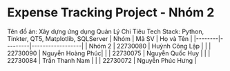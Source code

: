 # Expense Tracking Project - Nhóm 2
Tên đồ án: Xây dựng ứng dụng Quản Lý Chi Tiêu
Tech Stack: Python, Tinkter, QT5, Matplotlib, SQLServer
| Nhóm   | Mã SV   | Họ và Tên        |
|--------|---------|------------------|
| Nhóm 2 | 22730080 | Huỳnh Công Lập   |
|        | 22730090 | Nguyễn Hoàng Phúc|
|        | 22730075 | Nguyễn Quốc Huy  |
|        | 22730084 | Trần Thanh Nam   |
|        | 22730072 | Nguyễn Phúc Hưng |
